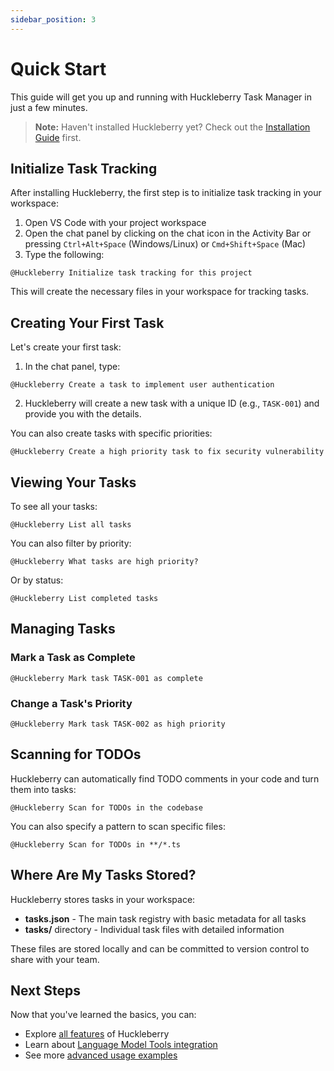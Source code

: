 ```yaml
---
sidebar_position: 3
---
```


# Quick Start

This guide will get you up and running with Huckleberry Task Manager in just a few minutes.

> **Note:** Haven't installed Huckleberry yet? Check out the [Installation Guide](./installation.md) first.

## Initialize Task Tracking

After installing Huckleberry, the first step is to initialize task tracking in your workspace:

1. Open VS Code with your project workspace
2. Open the chat panel by clicking on the chat icon in the Activity Bar or pressing `Ctrl+Alt+Space` (Windows/Linux) or `Cmd+Shift+Space` (Mac)
3. Type the following:

```
@Huckleberry Initialize task tracking for this project
```

This will create the necessary files in your workspace for tracking tasks.

## Creating Your First Task

Let's create your first task:

1. In the chat panel, type:

```
@Huckleberry Create a task to implement user authentication
```

2. Huckleberry will create a new task with a unique ID (e.g., `TASK-001`) and provide you with the details.

You can also create tasks with specific priorities:

```
@Huckleberry Create a high priority task to fix security vulnerability
```

## Viewing Your Tasks

To see all your tasks:

```
@Huckleberry List all tasks
```

You can also filter by priority:

```
@Huckleberry What tasks are high priority?
```

Or by status:

```
@Huckleberry List completed tasks
```

## Managing Tasks

### Mark a Task as Complete

```
@Huckleberry Mark task TASK-001 as complete
```

### Change a Task's Priority

```
@Huckleberry Mark task TASK-002 as high priority
```

## Scanning for TODOs

Huckleberry can automatically find TODO comments in your code and turn them into tasks:

```
@Huckleberry Scan for TODOs in the codebase
```

You can also specify a pattern to scan specific files:

```
@Huckleberry Scan for TODOs in **/*.ts
```

## Where Are My Tasks Stored?

Huckleberry stores tasks in your workspace:

- **tasks.json** - The main task registry with basic metadata for all tasks
- **tasks/** directory - Individual task files with detailed information

These files are stored locally and can be committed to version control to share with your team.

## Next Steps

Now that you've learned the basics, you can:

- Explore [all features](./features.md) of Huckleberry
- Learn about [Language Model Tools integration](./language-model-tools.md)
- See more [advanced usage examples](./usage.md)
